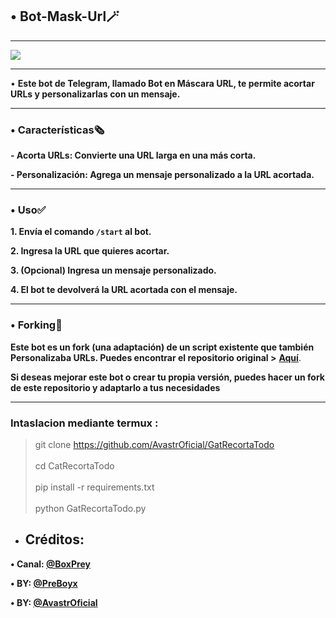 ## • Bot-Mask-Url🪄

------

![](https://telegra.ph/file/9d68decdfcbd863a896f3.jpg)

------


• **Este bot de Telegram, llamado Bot en Máscara URL, te permite acortar URLs y personalizarlas con un mensaje.**

------

### **• Características🗞**

**- Acorta URLs: Convierte una URL larga en una más corta.**


**- Personalización: Agrega un mensaje personalizado a la URL acortada.**

------

### **• Uso✅**


**1. Envía el comando `/start` al bot.**

**2. Ingresa la URL que quieres acortar.**

**3. (Opcional) Ingresa un mensaje personalizado.**

**4. El bot te devolverá la URL acortada con el mensaje.**

------

### **• Forking🔖**

**Este bot es un fork (una adaptación) de un script existente que también Personalizaba URLs. Puedes encontrar el repositorio original >** [**Aquí**](https://github.com/AvastrOficial/GatRecortaTodo). 

**Si deseas mejorar este bot o crear tu propia versión, puedes hacer un fork de este repositorio y adaptarlo a tus necesidades**

------

### Intaslacion mediante termux :
> git clone https://github.com/AvastrOficial/GatRecortaTodo
<br></br>
> cd CatRecortaTodo
<br></br>
> pip install -r requirements.txt
<br></br>
> python GatRecortaTodo.py

* ## __Créditos:__


**• Canal: [@BoxPrey](https://t.me/BoxPrey)**

**• BY: [@PreBoyx](https://t.me/PreBoyx)**

**• BY: [@AvastrOficial](https://t.me/AvastrOficial)**

